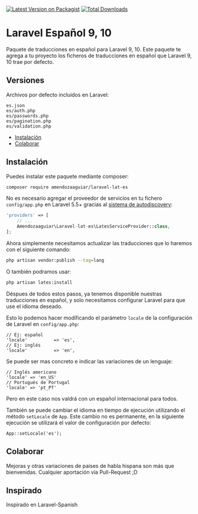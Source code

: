 [![Latest Version on Packagist](https://img.shields.io/packagist/v/amendozaaguiar/laravel-lat-es.svg?style=flat-square)](https://packagist.org/packages/amendozaaguiar/laravel-lat-es)
[![Total Downloads](https://img.shields.io/packagist/dt/amendozaaguiar/laravel-lat-es.svg?style=flat-square)](https://packagist.org/packages/amendozaaguiar/laravel-lat-es)

# Laravel Español 9, 10

Paquete de traducciones en español para Laravel 9, 10. Este paquete te agrega a tu proyecto los ficheros de traducciones en español que Laravel 9, 10 trae por defecto.

## Versiones

Archivos por defecto incluidos en Laravel:

```
es.json
es/auth.php
es/passwords.php
es/pagination.php
es/validation.php
```

-   [Instalación](#instalar)
-   [Colaborar](#colaborar)

<a name="instalar"></a>

## Instalación

Puedes instalar este paquete mediante composer:

```bash
composer require amendozaaguiar/laravel-lat-es
```

No es necesario agregar el proveedor de servicios en tu fichero `config/app.php` en Laravel 5.5+ gracias al [sistema de autodiscovery](https://medium.com/@taylorotwell/package-auto-discovery-in-laravel-5-5-ea9e3ab20518):

```php
'providers' => [
    // ...
    Amendozaaguiar\Laravel-lat-es\LatesServiceProvider::class,
];
```

Ahora simplemente necesitamos actualizar las traducciones que lo haremos con el siguiente comando:

```bash
php artisan vendor:publish --tag=lang
```

O también podramos usar:

```bash
php artisan lates:install
```

Déspues de todos estos pasos, ya tenemos disponible nuestras traducciones en español, y solo necesitamos configurar Laravel para que use el idioma deseado.

Esto lo podemos hacer modificando el parámetro `locale` de la configuración de Laravel en `config/app.php`:

```
// Ej: español
'locale'          => 'es',
// Ej: inglés
'locale'          => 'en',
```

Se puede ser mas concreto e indicar las variaciones de un lenguaje:

```
// Inglés americano
'locale' => 'en_US'
// Portugués de Portugal
'locale' => 'pt_PT'
```

Pero en este caso nos valdrá con un español internacional para todos.

También se puede cambiar el idioma en tiempo de ejecución utilizando el método `setLocale` de `App`. Este cambio no es permanente, en la siguiente ejecución se utilizará el valor de configuración por defecto:

```
App::setLocale('es');
```

<a name="colaborar"></a>

## Colaborar

Mejoras y otras variaciones de paises de habla hispana son más que bienvenidas. Cualquier aportación vía Pull-Request ;D

## Inspirado

Inspirado en Laravel-Spanish
